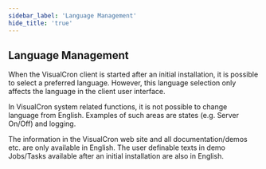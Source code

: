 ```yaml
---
sidebar_label: 'Language Management'
hide_title: 'true'
---
```


## Language Management

When the VisualCron client is started after an initial installation, it is possible to select a preferred language. However, this language selection only affects the language in the client user interface.
 
In VisualCron system related functions, it is not possible to change language from English. Examples of such areas are states (e.g. Server On/Off) and logging.
 
The information in the VisualCron web site and all documentation/demos etc. are only available in English. The user definable texts in demo Jobs/Tasks available after an initial installation are also in English.